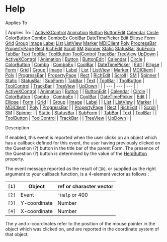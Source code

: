 




<h1 class="heading"><span class="name">Help</span></h1>

Applies To

| Applies To: | [ActiveXControl](./activexcontrol.md) [Animation](./animation.md) [Button](./button.md) [ButtonEdit](./buttonedit.md) [Calendar](./calendar.md) [Circle](./circle.md) [ColorButton](./colorbutton.md) [Combo](./combo.md) [ComboEx](./comboex.md) [CoolBar](./coolbar.md) [DateTimePicker](./datetimepicker.md) [Edit](./edit.md) [Ellipse](./ellipse.md) [Form](./form.md) [Grid](./grid.md) [Group](./group.md) [Image](./image.md) [Label](./label.md) [List](./list.md) [ListView](./listview.md) [Marker](./marker.md) [MDIClient](./mdiclient.md) [Poly](./poly.md) [ProgressBar](./progressbar.md) [PropertyPage](./propertypage.md) [Rect](./rect.md) [RichEdit](./richedit.md) [Scroll](./scroll.md) [SM](./sm.md) [Spinner](./spinner.md) [Static](./static.md) [StatusBar](./statusbar.md) [SubForm](./subform.md) [TabBar](./tabbar.md) [Text](./text.md) [ToolBar](./toolbar.md) [ToolButton](./toolbutton.md) [ToolControl](./toolcontrol.md) [TrackBar](./trackbar.md) [TreeView](./treeview.md) [UpDown](./updown.md) | [ActiveXControl](./activexcontrol.md) | [Animation](./animation.md) | [Button](./button.md) | [ButtonEdit](./buttonedit.md) | [Calendar](./calendar.md) | [Circle](./circle.md) | [ColorButton](./colorbutton.md) | [Combo](./combo.md) | [ComboEx](./comboex.md) | [CoolBar](./coolbar.md) | [DateTimePicker](./datetimepicker.md) | [Edit](./edit.md) | [Ellipse](./ellipse.md) | [Form](./form.md) | [Grid](./grid.md) | [Group](./group.md) | [Image](./image.md) | [Label](./label.md) | [List](./list.md) | [ListView](./listview.md) | [Marker](./marker.md) | [MDIClient](./mdiclient.md) | [Poly](./poly.md) | [ProgressBar](./progressbar.md) | [PropertyPage](./propertypage.md) | [Rect](./rect.md) | [RichEdit](./richedit.md) | [Scroll](./scroll.md) | [SM](./sm.md) | [Spinner](./spinner.md) | [Static](./static.md) | [StatusBar](./statusbar.md) | [SubForm](./subform.md) | [TabBar](./tabbar.md) | [Text](./text.md) | [ToolBar](./toolbar.md) | [ToolButton](./toolbutton.md) | [ToolControl](./toolcontrol.md) | [TrackBar](./trackbar.md) | [TreeView](./treeview.md) | [UpDown](./updown.md) |  |
| --- | --- | ---  |
| [ActiveXControl](./activexcontrol.md) | [Animation](./animation.md) | [Button](./button.md) |
| [ButtonEdit](./buttonedit.md) | [Calendar](./calendar.md) | [Circle](./circle.md) |
| [ColorButton](./colorbutton.md) | [Combo](./combo.md) | [ComboEx](./comboex.md) |
| [CoolBar](./coolbar.md) | [DateTimePicker](./datetimepicker.md) | [Edit](./edit.md) |
| [Ellipse](./ellipse.md) | [Form](./form.md) | [Grid](./grid.md) |
| [Group](./group.md) | [Image](./image.md) | [Label](./label.md) |
| [List](./list.md) | [ListView](./listview.md) | [Marker](./marker.md) |
| [MDIClient](./mdiclient.md) | [Poly](./poly.md) | [ProgressBar](./progressbar.md) |
| [PropertyPage](./propertypage.md) | [Rect](./rect.md) | [RichEdit](./richedit.md) |
| [Scroll](./scroll.md) | [SM](./sm.md) | [Spinner](./spinner.md) |
| [Static](./static.md) | [StatusBar](./statusbar.md) | [SubForm](./subform.md) |
| [TabBar](./tabbar.md) | [Text](./text.md) | [ToolBar](./toolbar.md) |
| [ToolButton](./toolbutton.md) | [ToolControl](./toolcontrol.md) | [TrackBar](./trackbar.md) |
| [TreeView](./treeview.md) | [UpDown](./updown.md) |  |


Description


If enabled, this event is reported when the user clicks on an object which has a callback defined for this event, the user having previously clicked on the Question (?) button in the title bar of the parent Form.  The presence of the Question (?) button is determined by the value of the [HelpButton](./helpbutton.md) property.


The event message reported as the result of `⎕DQ`, or supplied as the right argument to your callback function, is a 4-element vector as follows :

| `[1]` | Object | ref or character vector |
| --- | --- | ---  |
| `[2]` | Event | `'Help` or 400 |
| `[3]` | Y-coordinate | Number |
| `[4]` | X-coordinate | Number |


The y and x-coordinates refer to the position of the mouse pointer in the object which was clicked on, and are reported in the coordinate system of that object.



